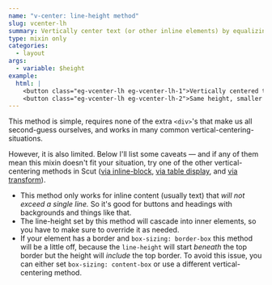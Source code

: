 ```yaml
---
name: "v-center: line-height method"
slug: vcenter-lh
summary: Vertically center text (or other inline elements) by equalizing an element's `height` and `line-height`.
type: mixin only
categories:
  - layout
args:
  - variable: $height
example:
  html: |
    <button class="eg-vcenter-lh eg-vcenter-lh-1">Vertically centered text</button>
    <button class="eg-vcenter-lh eg-vcenter-lh-2">Same height, smaller font-size</button>
---
```


This method is simple, requires none of the extra `<div>`'s that make us all second-guess ourselves, and works in many common vertical-centering-situations.

However, it is also limited. Below I'll list some caveats &mdash; and if any of them mean this mixin doesn't fit your situation, try one of the other vertical-centering methods in Scut ([via inline-block](vcenter-ib.html), [via table display](vcenter-td.html), and [via transform](vcenter-tt.html)).

- This method only works for inline content (usually text) that *will not exceed a single line.* So it's good for buttons and headings with backgrounds and things like that.
- The line-height set by this method will cascade into inner elements, so you have to make sure to override it as needed.
- If your element has a border and `box-sizing: border-box` this method will be a little off, because the `line-height` will start *beneath* the top border but the height will *include* the top border. To avoid this issue, you can either set `box-sizing: content-box` or use a different vertical-centering method.